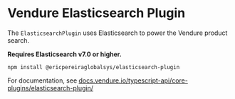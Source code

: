 # Vendure Elasticsearch Plugin

The `ElasticsearchPlugin` uses Elasticsearch to power the Vendure product search. 

**Requires Elasticsearch v7.0 or higher.** 

`npm install @ericpereiraglobalsys/elasticsearch-plugin`

For documentation, see [docs.vendure.io/typescript-api/core-plugins/elasticsearch-plugin/](https://docs.vendure.io/typescript-api/core-plugins/elasticsearch-plugin/)
